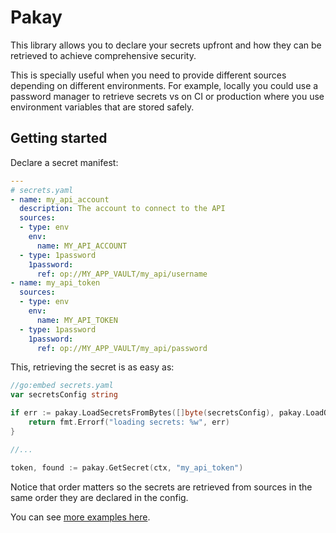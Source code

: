# Pakay

This library allows you to declare your secrets upfront and how they can be retrieved to achieve comprehensive security.

This is specially useful when you need to provide different sources depending on different environments. For example, locally you could use a password manager to retrieve secrets vs on CI or production where you use environment variables that are stored safely.

## Getting started

Declare a secret manifest:

```yaml
---
# secrets.yaml
- name: my_api_account
  description: The account to connect to the API
  sources:
  - type: env
    env: 
      name: MY_API_ACCOUNT
  - type: 1password
    1password: 
      ref: op://MY_APP_VAULT/my_api/username
- name: my_api_token
  sources:
  - type: env
    env: 
      name: MY_API_TOKEN
  - type: 1password
    1password:
      ref: op://MY_APP_VAULT/my_api/password
```

This, retrieving the secret is as easy as:

```go
//go:embed secrets.yaml
var secretsConfig string

if err := pakay.LoadSecretsFromBytes([]byte(secretsConfig), pakay.LoadOptions{}); err != nil {
    return fmt.Errorf("loading secrets: %w", err)
}

//...

token, found := pakay.GetSecret(ctx, "my_api_token")
```

Notice that order matters so the secrets are retrieved from sources in the same
order they are declared in the config.

You can see [more examples here](./examples).
